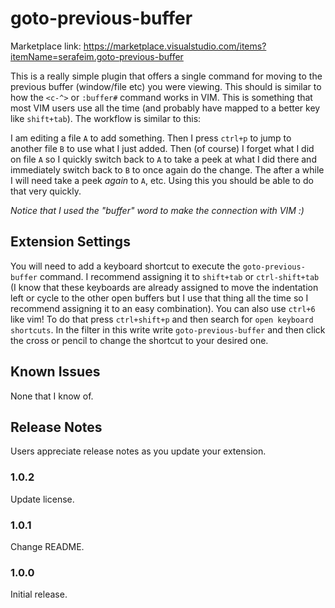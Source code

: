 # goto-previous-buffer

Marketplace link: https://marketplace.visualstudio.com/items?itemName=serafeim.goto-previous-buffer

This is a really simple plugin that offers a single command for moving to the previous buffer (window/file etc) you were viewing.
This should is similar to how the `<c-^>` or `:buffer#` command works in VIM. This is something that most VIM users use all the time
(and probably have mapped to a better key like `shift+tab`). The workflow is similar to this:

I am editing a file `A` to add something. Then I press `ctrl+p` to jump to another file `B` to use what I just added. Then (of course) I
forget what I did on file `A` so I quickly switch back to `A` to take a peek at what I did there and immediately switch back
to `B` to once again do the change. The after a while I will need take a peek *again* to `A`, etc. Using this you should be able to do
that very quickly.

*Notice that I used the "buffer" word to make the connection with VIM :)*

## Extension Settings

You will need to add a keyboard shortcut to execute the `goto-previous-buffer` command. I recommend assigning it to `shift+tab` or `ctrl-shift+tab` (I know
that these keyboards are already assigned to move the indentation left or cycle to the other open buffers but I use that thing all the time so I recommend assigning it to an easy combination). You can also use `ctrl+6` like vim! To do that press `ctrl+shift+p` and then search for `open keyboard shortcuts`. In the filter in this write write `goto-previous-buffer` and then click the cross or pencil to change the shortcut to your desired one.

## Known Issues

None that I know of.

## Release Notes

Users appreciate release notes as you update your extension.

### 1.0.2

Update license.

### 1.0.1

Change README.

### 1.0.0

Initial release.

